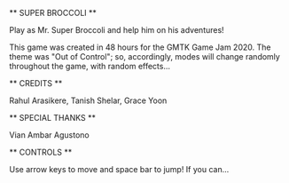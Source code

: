 ** SUPER BROCCOLI **

Play as Mr. Super Broccoli and help him on his adventures!

This game was created in 48 hours for the GMTK Game Jam 2020. The theme was "Out of Control"; so, accordingly, modes will change randomly throughout the game, with random effects...


** CREDITS **

Rahul Arasikere, Tanish Shelar, Grace Yoon


** SPECIAL THANKS **

Vian Ambar Agustono


** CONTROLS **

Use arrow keys to move and space bar to jump! If you can...
